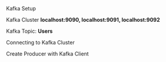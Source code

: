 Kafka Setup

Kafka Cluster **localhost:9090, localhost:9091, localhost:9092**

Kafka Topic: **Users**

Connecting to Kafka Cluster 

Create Producer with Kafka Client

